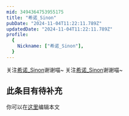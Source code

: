 ```yaml
---
mid: 3494364753955175
title: "希诺_Sinon"
pubDate: "2024-11-04T11:22:11.789Z"
updatedDate: "2024-11-04T11:22:11.789Z"
profile:
  {
    Nickname: ["希诺_Sinon"],
  }
---
```


关注[希诺_Sinon](https://space.bilibili.com/3494364753955175)谢谢喵~ 关注[希诺_Sinon](https://space.bilibili.com/3494364753955175)谢谢喵~

## 此条目有待补充
你可以在[这里](https://github.com/Yuhanawa/VTuber.ICU/edit/master/src/content/v/希诺_Sinon/index.md)编辑本文
